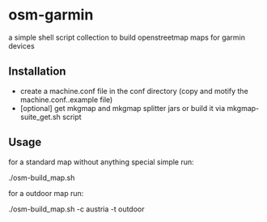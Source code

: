 osm-garmin
==========

a simple shell script collection to build openstreetmap maps for garmin devices

Installation
------------

* create a machine.conf file in the conf directory (copy and motify the machine.conf..example file)
* [optional] get mkgmap and mkgmap splitter jars or build it via mkgmap-suite_get.sh script

Usage
-----

for a standard map without anything special simple run:

./osm-build_map.sh

for a outdoor map run:

./osm-build_map.sh -c austria -t outdoor
